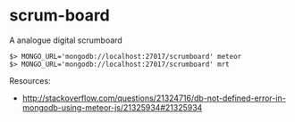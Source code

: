 scrum-board
===========

A analogue digital scrumboard

    $> MONGO_URL='mongodb://localhost:27017/scrumboard' meteor
    $> MONGO_URL='mongodb://localhost:27017/scrumboard' mrt


Resources:

  * http://stackoverflow.com/questions/21324716/db-not-defined-error-in-mongodb-using-meteor-js/21325934#21325934
